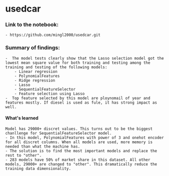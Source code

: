 # usedcar
### Link to the notebook:
    - https://github.com/mingl2000/usedcar.git
    
### Summary of findings:
    -  The model tests clearly show that the Lasso selection model got the lowest mean square value for both training and testing among the training and testing of the following models:
        - Linear regression 
        - PolynomialFeatures
        - Ridge regression
        - Lasso
        - SequentialFeatureSelector
        - Feature selection using Lasso
    -  Top feature selected by this model are ploynomail of year and features mostly. If diesel is used as fule, it has strong impact as well.      

#### What's learned
    Model has 29000+ discret values. This turns out to be the biggest chanllenge for SequentialFeatureSelector model.
    - In this model, PolynomialFeatures with power of 3 and onehot encoder for all discret columns. When all models are used, more memory is needed than what the machine has.
    - The solution is to find the most important models and replace the rest to "other". 
    - 283 models have 50% of market share in this dataset. All other models, 29000+ are changed to "other". This dramatically reduce the training data dimensionality. 